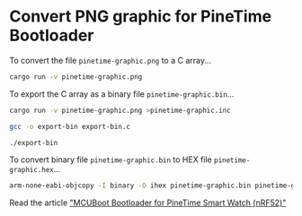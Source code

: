 # Convert PNG graphic for PineTime Bootloader

To convert the file `pinetime-graphic.png` to a C array...

```bash
cargo run -v pinetime-graphic.png

```

To export the C array as a binary file `pinetime-graphic.bin`...

```bash
cargo run -v pinetime-graphic.png >pinetime-graphic.inc

gcc -o export-bin export-bin.c

./export-bin

```

To convert binary file `pinetime-graphic.bin` to HEX file `pinetime-graphic.hex`...

```bash
arm-none-eabi-objcopy -I binary -O ihex pinetime-graphic.bin pinetime-graphic.hex

```

Read the article ["MCUBoot Bootloader for PineTime Smart Watch (nRF52)"](https://lupyuen.github.io/pinetime-rust-mynewt/articles/mcuboot)
